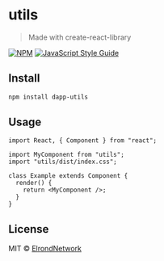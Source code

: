 # utils

> Made with create-react-library

[![NPM](https://img.shields.io/npm/v/utils.svg)](https://www.npmjs.com/package/utils) [![JavaScript Style Guide](https://img.shields.io/badge/code_style-standard-brightgreen.svg)](https://standardjs.com)

## Install

```bash
npm install dapp-utils
```

## Usage

```tsx
import React, { Component } from "react";

import MyComponent from "utils";
import "utils/dist/index.css";

class Example extends Component {
  render() {
    return <MyComponent />;
  }
}
```

## License

MIT © [ElrondNetwork](https://github.com/ElrondNetwork)
